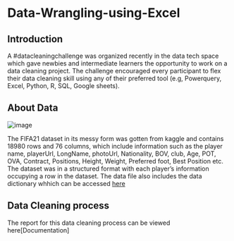 # Data-Wrangling-using-Excel
## Introduction
A #datacleaningchallenge was organized recently in the data tech space which gave newbies and intermediate learners the opportunity to work on a data cleaning project.
The challenge encouraged every participant to flex their data cleaning skill using any of their preferred tool (e.g, Powerquery, Excel, Python, R, SQL, Google sheets).

## About Data
![image](https://user-images.githubusercontent.com/105671618/225287022-afbe24e5-474f-4024-a60f-10e25b6f4e19.png)

The FIFA21 dataset in its messy form was gotten from kaggle and contains 18980 rows and 76 columns, which include information such as the player name, playerUrl, LongName, photoUrl, Nationality, BOV, club, Age, POT, OVA, Contract, Positions, Height, Weight, Preferred foot, Best Position etc. 
The dataset was in a structured format with each player’s information occupying a row in the dataset. The data file also includes the data dictionary whhich can be accessed [here](https://github.com/Darexboy/Data-Wrangling-using-Excel/blob/main/FIFA%20Dataset%20Dictionary.pptx)

## Data Cleaning process
The report for this data cleaning process can be viewed here[Documentation]
